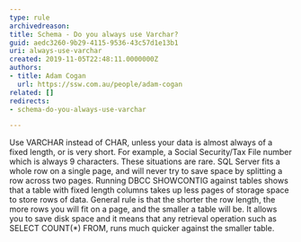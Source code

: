 ```yaml
---
type: rule
archivedreason: 
title: Schema - Do you always use Varchar?
guid: aedc3260-9b29-4115-9536-43c57d1e13b1
uri: always-use-varchar
created: 2019-11-05T22:48:11.0000000Z
authors:
- title: Adam Cogan
  url: https://ssw.com.au/people/adam-cogan
related: []
redirects:
- schema-do-you-always-use-varchar

---
```



<p class="ssw15-rteElement-P">Use VARCHAR instead of CHAR, unless your data is almost always of a fixed length, or is very short. For example, a Social Security/Tax File number which is always 9 characters. These situations are rare. SQL Server fits a whole row on a single page, and will never try to save space by splitting a row across two pages. Running DBCC SHOWCONTIG against tables shows that a table with fixed length columns takes up less pages of storage space to store rows of data. General rule is that the shorter the row length, the more rows you will fit on a page, and the smaller a table will be. It allows you to save disk space and it means that any retrieval operation such as SELECT COUNT(*) FROM, runs much quicker against the smaller table.​​<br></p>
<br><excerpt class='endintro'></excerpt><br>
<p>​<br><br></p>


